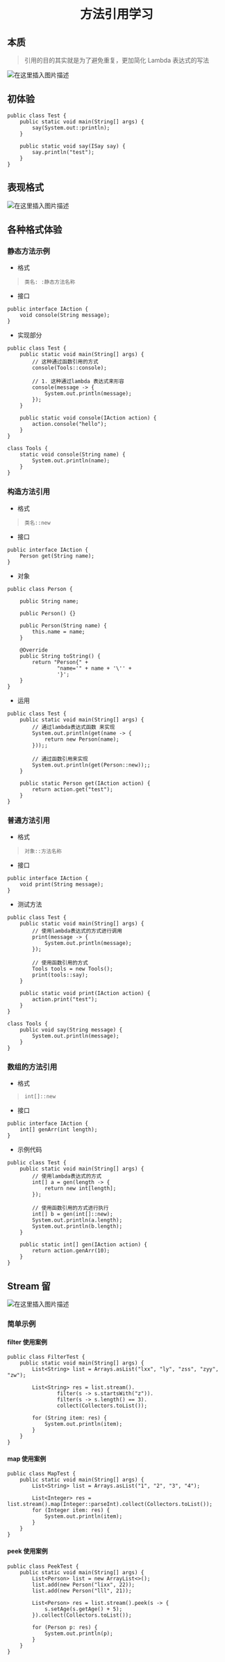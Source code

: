 <h1 align = "center">方法引用学习</h1>

## 本质

> 引用的目的其实就是为了避免重复，更加简化 Lambda 表达式的写法

![在这里插入图片描述](https://img-blog.csdnimg.cn/4318b7bb79ab4facb0beb498d1849d21.jpeg)

## 初体验

```shell
public class Test {
    public static void main(String[] args) {
        say(System.out::println);
    }

    public static void say(ISay say) {
        say.println("test");
    }
}
```

## 表现格式

![在这里插入图片描述](https://img-blog.csdnimg.cn/7833b00abf9c493d9f92d02e8ba467e2.jpeg)

## 各种格式体验

### 静态方法示例

- 格式

> `类名: :静态方法名称`

- 接口

```shell
public interface IAction {
    void console(String message);
}
```

- 实现部分

```shell
public class Test {
    public static void main(String[] args) {
        // 这种通过函数引用的方式
        console(Tools::console);

        // 1. 这种通过lambda 表达式来形容
        console(message -> {
            System.out.println(message);
        });
    }

    public static void console(IAction action) {
        action.console("hello");
    }
}

class Tools {
    static void console(String name) {
        System.out.println(name);
    }
}
```

### 构造方法引用

- 格式

> `类名::new`

- 接口

```shell
public interface IAction {
    Person get(String name);
}
```

- 对象

```shell
public class Person {

    public String name;

    public Person() {}

    public Person(String name) {
        this.name = name;
    }

    @Override
    public String toString() {
        return "Person{" +
                "name='" + name + '\'' +
                '}';
    }
}
```

- 运用

```shell
public class Test {
    public static void main(String[] args) {
        // 通过lambda表达式函数 来实现
        System.out.println(get(name -> {
            return new Person(name);
        }));;

        // 通过函数引用来实现
        System.out.println(get(Person::new));;
    }

    public static Person get(IAction action) {
        return action.get("test");
    }
}
```

### 普通方法引用

- 格式

> `对象::方法名称`

- 接口

```shell
public interface IAction {
    void print(String message);
}
```

- 测试方法

```shell
public class Test {
    public static void main(String[] args) {
        // 使用lambda表达式的方式进行调用
        print(message -> {
            System.out.println(message);
        });

        // 使用函数引用的方式
        Tools tools = new Tools();
        print(tools::say);
    }

    public static void print(IAction action) {
        action.print("test");
    }
}

class Tools {
    public void say(String message) {
        System.out.println(message);
    }
}
```

### 数组的方法引用

- 格式

> `int[]::new`

- 接口

```shell
public interface IAction {
    int[] genArr(int length);
}
```

- 示例代码

```shell
public class Test {
    public static void main(String[] args) {
        // 使用lambda表达式的方式
        int[] a = gen(length -> {
            return new int[length];
        });

        // 使用函数引用的方式进行执行
        int[] b = gen(int[]::new);
        System.out.println(a.length);
        System.out.println(b.length);
    }

    public static int[] gen(IAction action) {
        return action.genArr(10);
    }
}
```

## Stream 留

![在这里插入图片描述](https://img-blog.csdnimg.cn/58afe7e27c3447638dfd98bed2c03506.jpeg)

### 简单示例

#### filter 使用案例

```shell
public class FilterTest {
    public static void main(String[] args) {
        List<String> list = Arrays.asList("lxx", "ly", "zss", "zyy", "zw");

        List<String> res = list.stream().
                filter(s -> s.startsWith("z")).
                filter(s -> s.length() == 3).
                collect(Collectors.toList());

        for (String item: res) {
            System.out.println(item);
        }
    }
}
```

#### map 使用案例

```shell
public class MapTest {
    public static void main(String[] args) {
        List<String> list = Arrays.asList("1", "2", "3", "4");

        List<Integer> res = list.stream().map(Integer::parseInt).collect(Collectors.toList());
        for (Integer item: res) {
            System.out.println(item);
        }
    }
}
```

#### peek 使用案例

```shell
public class PeekTest {
    public static void main(String[] args) {
        List<Person> list = new ArrayList<>();
        list.add(new Person("lixx", 22));
        list.add(new Person("lll", 21));

        List<Person> res = list.stream().peek(s -> {
            s.setAge(s.getAge() + 5);
        }).collect(Collectors.toList());

        for (Person p: res) {
            System.out.println(p);
        }
    }
}
```
